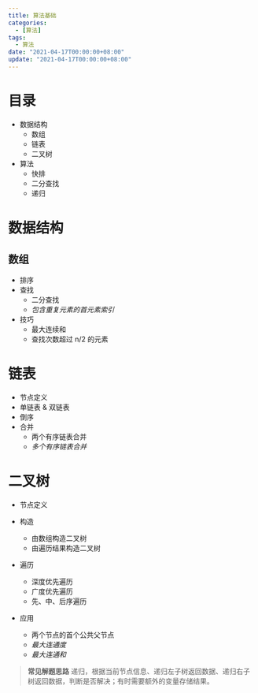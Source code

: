 ```yaml
---
title: 算法基础
categories: 
  - [算法]
tags:
  - 算法
date: "2021-04-17T00:00:00+08:00"
update: "2021-04-17T00:00:00+08:00"
---
```


# 目录

- 数据结构
  - 数组
  - 链表
  - 二叉树
- 算法
  - 快排
  - 二分查找
  - 递归

# 数据结构

## 数组

- 排序
- 查找
  - 二分查找
  - *包含重复元素的首元素索引*
- 技巧
  - 最大连续和
  - 查找次数超过 n/2 的元素

# 链表

- 节点定义
- 单链表 & 双链表
- 倒序
- 合并
  - 两个有序链表合并
  - *多个有序链表合并*

# 二叉树

- 节点定义

- 构造
  - 由数组构造二叉树
  - 由遍历结果构造二叉树
- 遍历
  - 深度优先遍历
  - 广度优先遍历
  - 先、中、后序遍历
- 应用
  - 两个节点的首个公共父节点
  - *最大连通度*
  - *最大连通和*

> **常见解题思路** 递归，根据当前节点信息、递归左子树返回数据、递归右子树返回数据，判断是否解决；有时需要额外的变量存储结果。

